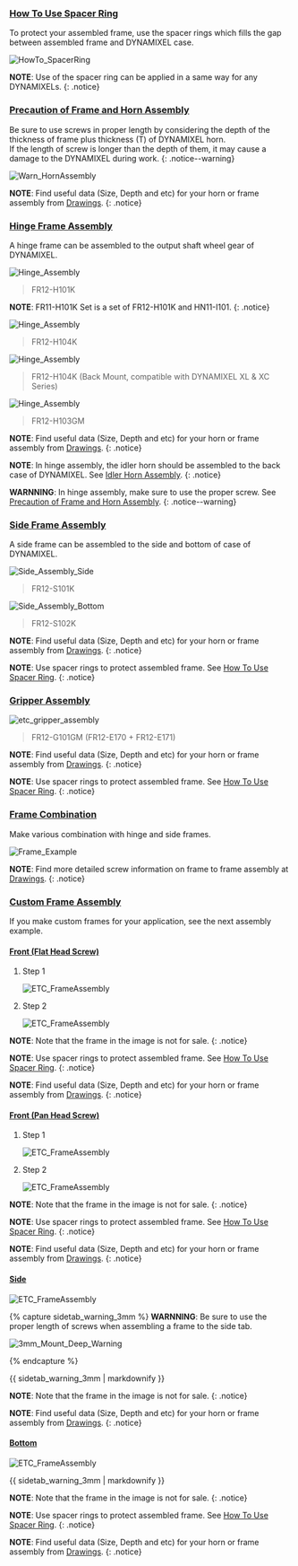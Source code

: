 
### [How To Use Spacer Ring](#how-to-use-spacer-ring)

To protect your assembled frame, use the spacer rings which fills the gap between assembled frame and DYNAMIXEL case.

![HowTo_SpacerRing](/assets/images/dxl/x/assembly/common/howto_spacering.png)

**NOTE**: Use of the spacer ring can be applied in a same way for any DYNAMIXELs. 
{: .notice}

### [Precaution of Frame and Horn Assembly](#precaution-of-frame-and-horn-assembly)

Be sure to use screws in proper length by considering the depth of the thickness of frame plus thickness (T) of DYNAMIXEL horn.  
If the length of screw is longer than the depth of them, it may cause a damage to the DYNAMIXEL during work. 
{: .notice--warning}

![Warn_HornAssembly](/assets/images/dxl/x/assembly/xl430/xl_xc430_warning.png)

**NOTE**: Find useful data (Size, Depth and etc) for your horn or frame assembly from [Drawings](#drawings).
{: .notice}

### [Hinge Frame Assembly](#hinge-frame-assembly)

A hinge frame can be assembled to the output shaft wheel gear of DYNAMIXEL.

![Hinge_Assembly](/assets/images/dxl/x/assembly/xl430/hinge/xl430_fr12-h101k.jpg)

> FR12-H101K

**NOTE**: FR11-H101K Set is a set of FR12-H101K and HN11-I101.
{: .notice}

![Hinge_Assembly](/assets/images/dxl/x/assembly/xl430/hinge/xl430_fr12-h104k_01.jpg)

> FR12-H104K

![Hinge_Assembly](/assets/images/dxl/x/assembly/xl430/hinge/xl430_fr12-h104k_02.jpg)

> FR12-H104K (Back Mount, compatible with DYNAMIXEL XL & XC Series)

![Hinge_Assembly](/assets/images/dxl/x/assembly/xl430/hinge/xl430_fr12-h103gm.jpg)

> FR12-H103GM

**NOTE**: Find useful data (Size, Depth and etc) for your horn or frame assembly from [Drawings](#drawings).
{: .notice}

**NOTE**: In hinge assembly, the idler horn should be assembled to the back case of DYNAMIXEL. See [Idler Horn Assembly](#idler-horn-assembly).
{: .notice}

**WARNNING**: In hinge assembly, make sure to use the proper screw. See [Precaution of Frame and Horn Assembly](#precaution-of-frame-and-horn-assembly).
{: .notice--warning}

### [Side Frame Assembly](#side-frame-assembly)

A side frame can be assembled to the side and bottom of case of DYNAMIXEL. 

![Side_Assembly_Side](/assets/images/dxl/x/assembly/xl430/side/xl430_fr12_s101k.jpg)

> FR12-S101K

![Side_Assembly_Bottom](/assets/images/dxl/x/assembly/xl430/side/xl430_fr12_s102k.jpg)

> FR12-S102K

**NOTE**: Find useful data (Size, Depth and etc) for your horn or frame assembly from [Drawings](#drawings).
{: .notice}

**NOTE**: Use spacer rings to protect assembled frame. See [How To Use Spacer Ring](#how-to-use-spacer-ring).
{: .notice}

### [Gripper Assembly](#gripper-assembly)

![etc_gripper_assembly](/assets/images/dxl/x/assembly/xl430/etc/xl430_fr12_g101_e170_e171.jpg)

> FR12-G101GM (FR12-E170 + FR12-E171) 

**NOTE**: Find useful data (Size, Depth and etc) for your horn or frame assembly from [Drawings](#drawings).
{: .notice}

**NOTE**: Use spacer rings to protect assembled frame. See [How To Use Spacer Ring](#how-to-use-spacer-ring).
{: .notice}

### [Frame Combination](#frame-combination)

Make various combination with hinge and side frames.

![Frame_Example](/assets/images/dxl/x/assembly/xl430/xl_xc430_frame_compatibility-01.jpg)

**NOTE**: Find more detailed screw information on frame to frame assembly at [Drawings](#drawings).
{: .notice}

### [Custom Frame Assembly](#custom-frame-assembly)

If you make custom frames for your application, see the next assembly example. 

#### [Front (Flat Head Screw)](#front-flat-head-screw)

1. Step 1  

    ![ETC_FrameAssembly](/assets/images/dxl/x/assembly/xl430/etc/xl430_etc_assembly_example_front1_01.jpg)

2. Step 2  

    ![ETC_FrameAssembly](/assets/images/dxl/x/assembly/xl430/etc/xl430_etc_assembly_example_front1_02.jpg)

**NOTE**: Note that the frame in the image is not for sale. 
{: .notice}

**NOTE**: Use spacer rings to protect assembled frame. See [How To Use Spacer Ring](#how-to-use-spacer-ring).
{: .notice}

**NOTE**: Find useful data (Size, Depth and etc) for your horn or frame assembly from [Drawings](#drawings).
{: .notice}

#### [Front (Pan Head Screw)](#front-pan-head-screw)

1. Step 1
  
    ![ETC_FrameAssembly](/assets/images/dxl/x/assembly/xl430/etc/xl430_etc_assembly_example_front1_01.jpg)

2. Step 2

    ![ETC_FrameAssembly](/assets/images/dxl/x/assembly/xl430/etc/xl430_etc_assembly_example_front2_02.jpg)

**NOTE**: Note that the frame in the image is not for sale. 
{: .notice}

**NOTE**: Use spacer rings to protect assembled frame. See [How To Use Spacer Ring](#how-to-use-spacer-ring).
{: .notice}

**NOTE**: Find useful data (Size, Depth and etc) for your horn or frame assembly from [Drawings](#drawings).
{: .notice}

#### [Side](#side)

  ![ETC_FrameAssembly](/assets/images/dxl/x/assembly/xl430/etc/xl430_etc_assembly_example_side.jpg)
  
  {% capture sidetab_warning_3mm %}
  **WARNNING**: Be sure to use the proper length of screws when assembling a frame to the side tab.
  
  ![3mm_Mount_Deep_Warning](/assets/images/dxl/x/assembly/xl430/etc/xl430_3mm_mount_warning.jpg)
  
  {% endcapture %}
  
  <div class="notice--warning">{{ sidetab_warning_3mm | markdownify }}</div> 
  
**NOTE**: Note that the frame in the image is not for sale. 
{: .notice}

**NOTE**: Find useful data (Size, Depth and etc) for your horn or frame assembly from [Drawings](#drawings).
{: .notice}
  
#### [Bottom](#bottom)

  ![ETC_FrameAssembly](/assets/images/dxl/x/assembly/xl430/etc/xl430_etc_assembly_example_bottom.jpg)
  
  <div class="notice--warning">{{ sidetab_warning_3mm | markdownify }}</div> 
  
**NOTE**: Note that the frame in the image is not for sale. 
{: .notice}

**NOTE**: Use spacer rings to protect assembled frame. See [How To Use Spacer Ring](#how-to-use-spacer-ring).
{: .notice}

**NOTE**: Find useful data (Size, Depth and etc) for your horn or frame assembly from [Drawings](#drawings).
{: .notice}
